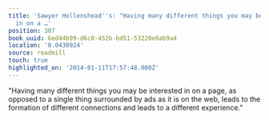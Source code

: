 ```yaml
---
title: 'Sawyer Hollenshead''s: "Having many different things you may be interested
  in on a …'
position: 307
book_uuid: 6ed44b99-d6c8-452b-bd51-53220e8ab9a4
location: '0.0430924'
source: readmill
touch: true
highlighted_on: '2014-01-11T17:57:48.000Z'
---
```


"Having many different things you may be interested in on a page, as opposed to a single thing surrounded by ads as it is on the web, leads to the formation of different connections and leads to a different experience."